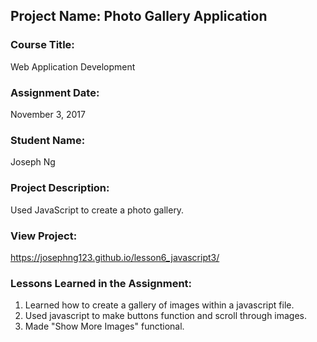 ## Project Name:  Photo Gallery Application

### Course Title:
Web Application Development

### Assignment Date:  
November 3, 2017

### Student Name:  
Joseph Ng

### Project Description:
Used JavaScript to create a photo gallery.

### View Project:
https://josephng123.github.io/lesson6_javascript3/

### Lessons Learned in the Assignment:
1. Learned how to create a gallery of images within a javascript file.
2. Used javascript to make buttons function and scroll through images.
3. Made "Show More Images" functional.
